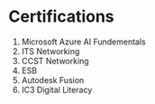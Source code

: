 # Certifications
1. Microsoft Azure AI Fundementals
2. ITS Networking
3. CCST Networking
4. ESB
5. Autodesk Fusion
6. IC3 Digital Literacy
